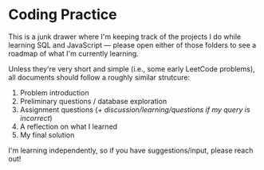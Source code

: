 # Coding Practice
This is a junk drawer where I'm keeping track of the projects I do while learning SQL and JavaScript — please open either of those folders to see a roadmap of what I'm currently learning.

Unless they're very short and simple (i.e., some early LeetCode problems), all documents should follow a roughly similar strutcure:

1. Problem introduction
2. Preliminary questions / database exploration
3. Assignment questions (_+ discussion/learning/questions if my query is incorrect_)
4. A reflection on what I learned
5. My final solution

I'm learning independently, so if you have suggestions/input, please reach out!
